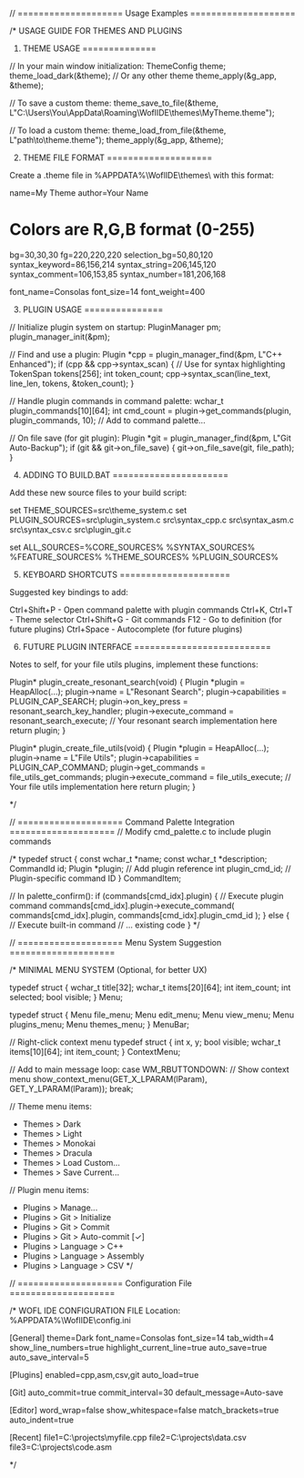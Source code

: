 // ==================== Usage Examples ====================

/*
USAGE GUIDE FOR THEMES AND PLUGINS

1. THEME USAGE
==============

// In your main window initialization:
ThemeConfig theme;
theme_load_dark(&theme);  // Or any other theme
theme_apply(&g_app, &theme);

// To save a custom theme:
theme_save_to_file(&theme, L"C:\\Users\\You\\AppData\\Roaming\\WoflIDE\\themes\\MyTheme.theme");

// To load a custom theme:
theme_load_from_file(&theme, L"path\\to\\theme.theme");
theme_apply(&g_app, &theme);


2. THEME FILE FORMAT
====================

Create a .theme file in %APPDATA%\WoflIDE\themes\ with this format:

name=My Theme
author=Your Name

# Colors are R,G,B format (0-255)
bg=30,30,30
fg=220,220,220
selection_bg=50,80,120
syntax_keyword=86,156,214
syntax_string=206,145,120
syntax_comment=106,153,85
syntax_number=181,206,168

font_name=Consolas
font_size=14
font_weight=400


3. PLUGIN USAGE
===============

// Initialize plugin system on startup:
PluginManager pm;
plugin_manager_init(&pm);

// Find and use a plugin:
Plugin *cpp = plugin_manager_find(&pm, L"C++ Enhanced");
if (cpp && cpp->syntax_scan) {
    // Use for syntax highlighting
    TokenSpan tokens[256];
    int token_count;
    cpp->syntax_scan(line_text, line_len, tokens, &token_count);
}

// Handle plugin commands in command palette:
wchar_t plugin_commands[10][64];
int cmd_count = plugin->get_commands(plugin, plugin_commands, 10);
// Add to command palette...

// On file save (for git plugin):
Plugin *git = plugin_manager_find(&pm, L"Git Auto-Backup");
if (git && git->on_file_save) {
    git->on_file_save(git, file_path);
}


4. ADDING TO BUILD.BAT
======================

Add these new source files to your build script:

set THEME_SOURCES=src\theme_system.c
set PLUGIN_SOURCES=src\plugin_system.c src\syntax_cpp.c src\syntax_asm.c src\syntax_csv.c src\plugin_git.c

set ALL_SOURCES=%CORE_SOURCES% %SYNTAX_SOURCES% %FEATURE_SOURCES% %THEME_SOURCES% %PLUGIN_SOURCES%


5. KEYBOARD SHORTCUTS
=====================

Suggested key bindings to add:

Ctrl+Shift+P - Open command palette with plugin commands
Ctrl+K, Ctrl+T - Theme selector
Ctrl+Shift+G - Git commands
F12 - Go to definition (for future plugins)
Ctrl+Space - Autocomplete (for future plugins)


6. FUTURE PLUGIN INTERFACE
==========================

Notes to self, for your file utils plugins, implement these functions:

Plugin* plugin_create_resonant_search(void) {
    Plugin *plugin = HeapAlloc(...);
    plugin->name = L"Resonant Search";
    plugin->capabilities = PLUGIN_CAP_SEARCH;
    plugin->on_key_press = resonant_search_key_handler;
    plugin->execute_command = resonant_search_execute;
    // Your resonant search implementation here
    return plugin;
}

Plugin* plugin_create_file_utils(void) {
    Plugin *plugin = HeapAlloc(...);
    plugin->name = L"File Utils";
    plugin->capabilities = PLUGIN_CAP_COMMAND;
    plugin->get_commands = file_utils_get_commands;
    plugin->execute_command = file_utils_execute;
    // Your file utils implementation here
    return plugin;
}

*/

// ==================== Command Palette Integration ====================
// Modify cmd_palette.c to include plugin commands

/*
typedef struct {
    const wchar_t *name;
    const wchar_t *description;
    CommandId id;
    Plugin *plugin;  // Add plugin reference
    int plugin_cmd_id;  // Plugin-specific command ID
} CommandItem;

// In palette_confirm():
if (commands[cmd_idx].plugin) {
    // Execute plugin command
    commands[cmd_idx].plugin->execute_command(
        commands[cmd_idx].plugin, 
        commands[cmd_idx].plugin_cmd_id
    );
} else {
    // Execute built-in command
    // ... existing code
}
*/

// ==================== Menu System Suggestion ====================

/*
MINIMAL MENU SYSTEM (Optional, for better UX)

typedef struct {
    wchar_t title[32];
    wchar_t items[20][64];
    int item_count;
    int selected;
    bool visible;
} Menu;

typedef struct {
    Menu file_menu;
    Menu edit_menu;
    Menu view_menu;
    Menu plugins_menu;
    Menu themes_menu;
} MenuBar;

// Right-click context menu
typedef struct {
    int x, y;
    bool visible;
    wchar_t items[10][64];
    int item_count;
} ContextMenu;

// Add to main message loop:
case WM_RBUTTONDOWN:
    // Show context menu
    show_context_menu(GET_X_LPARAM(lParam), GET_Y_LPARAM(lParam));
    break;

// Theme menu items:
- Themes > Dark
- Themes > Light  
- Themes > Monokai
- Themes > Dracula
- Themes > Load Custom...
- Themes > Save Current...

// Plugin menu items:
- Plugins > Manage...
- Plugins > Git > Initialize
- Plugins > Git > Commit
- Plugins > Git > Auto-commit [✓]
- Plugins > Language > C++
- Plugins > Language > Assembly
- Plugins > Language > CSV
*/

// ==================== Configuration File ====================

/*
WOFL IDE CONFIGURATION FILE
Location: %APPDATA%\WoflIDE\config.ini

[General]
theme=Dark
font_name=Consolas
font_size=14
tab_width=4
show_line_numbers=true
highlight_current_line=true
auto_save=true
auto_save_interval=5

[Plugins]
enabled=cpp,asm,csv,git
auto_load=true

[Git]
auto_commit=true
commit_interval=30
default_message=Auto-save

[Editor]
word_wrap=false
show_whitespace=false
match_brackets=true
auto_indent=true

[Recent]
file1=C:\projects\myfile.cpp
file2=C:\projects\data.csv
file3=C:\projects\code.asm

*/